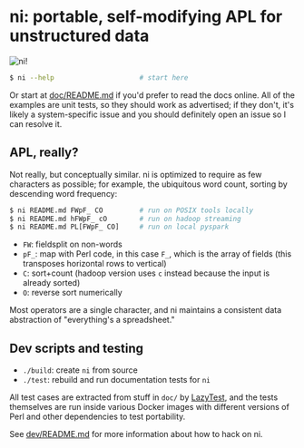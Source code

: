 # ni: portable, self-modifying APL for unstructured data
![ni!](http://spencertipping.com/ni.png)

```sh
$ ni --help                     # start here
```

Or start at [doc/README.md](doc/README.md) if you'd prefer to read the docs
online. All of the examples are unit tests, so they should work as advertised;
if they don't, it's likely a system-specific issue and you should definitely
open an issue so I can resolve it.

## APL, really?
Not really, but conceptually similar. ni is optimized to require as few
characters as possible; for example, the ubiquitous word count, sorting by
descending word frequency:

```sh
$ ni README.md FWpF_ CO         # run on POSIX tools locally
$ ni README.md hFWpF_ cO        # run on hadoop streaming
$ ni README.md PL[FWpF_ CO]     # run on local pyspark
```

- `FW`: fieldsplit on non-words
- `pF_`: map with Perl code, in this case `F_`, which is the array of fields
  (this transposes horizontal rows to vertical)
- `C`: sort+count (hadoop version uses `c` instead because the input is already
  sorted)
- `O`: reverse sort numerically

Most operators are a single character, and ni maintains a consistent data
abstraction of "everything's a spreadsheet."

## Dev scripts and testing
- `./build`: create `ni` from source
- `./test`: rebuild and run documentation tests for `ni`

All test cases are extracted from stuff in `doc/` by
[LazyTest](https://github.com/spencertipping/lazytest), and the tests
themselves are run inside various Docker images with different versions of
Perl and other dependencies to test portability.

See [dev/README.md](dev/README.md) for more information about how to hack on
ni.
